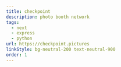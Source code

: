 ```yaml
---
title: checkpoint
description: photo booth network
tags:
  - next
  - express
  - python
url: https://checkpoint.pictures
linkStyle: bg-neutral-200 text-neutral-900
order: 1
---
```



